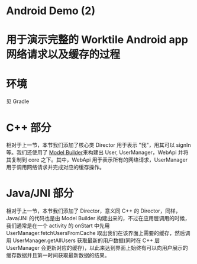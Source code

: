 # Android Demo (2)
# 用于演示完整的 Worktile Android app 网络请求以及缓存的过程

# 环境
见 Gradle

# C++ 部分
相对于上一节，本节我们添加了核心类 Director 用于表示 "我"，用其可以 signIn 等。我们还使用了 [Model Builder](https://github.com/DaYeSquad/cpp-core-model-builder)来构建出 User, UserManager，WebApi 并将其复制到 core 之下。其中，WebApi 用于表示所有的网络请求，UserManager 用于调用网络请求并完成对应的缓存操作。

# Java/JNI 部分
相对于上一节，本节我们添加了 Director，意义同 C++ 的 Director，同样，Java/JNI 的代码也是由 Model Builder 构建出来的，不过在应用层调用的时候，我们通常是在一个 activity 的 onStart 中先用 UserManager.fetchUsersFromCache 取出我们在该界面上需要的缓存，然后调用 UserManager.getAllUsers 获取最新的用户数据(同时在 C++ 层 UserManager 会更新对应的缓存)，以此来达到界面上始终有可以向用户展示的缓存数据并且第一时间获取最新数据的结果。

